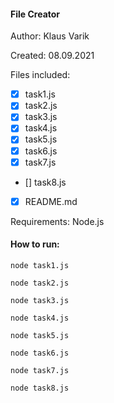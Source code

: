 
#### File Creator 

Author: Klaus Varik

Created: 08.09.2021

Files included:
- [x] task1.js
- [x] task2.js
- [x] task3.js 
- [x] task4.js
- [x] task5.js
- [x] task6.js
- [x] task7.js
- []  task8.js
- [x] README.md

Requirements: Node.js

#### How to run: 
```
node task1.js
```
```
node task2.js
```
```
node task3.js
```
```
node task4.js
```
```
node task5.js
```
```
node task6.js
```
```
node task7.js
```
```
node task8.js
```